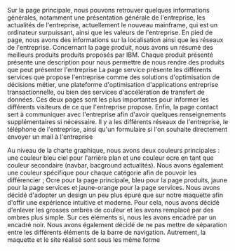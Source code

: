 Sur la page principale, nous pouvons retrouver quelques informations générales, notamment une présentation générale de l'entreprise, les actualités de l'entreprise, actuellement le nouveau mainframe, qui est un ordinateur surpuissant, ainsi que les valeurs de l'entreprise. En pied de page, nous avons des informations sur la localisation ainsi que les réseaux de l'entreprise.
Concernant la page produit, nous avons un résumé des meilleurs produits produits proposés par IBM. Chaque produit présenté présente une description pour nous permettre de nous rendre des produits que peut présenter l'entreprise
La page service présente les différents services que propose l'entreprise comme des solutions d'optimisation de décisions métier, une plateforme d'optimisation d'applications entreprise transactionnelle, ou bien des services d'accélération de transfert de données.
Ces deux pages sont les plus importantes pour informer les différents visiteurs de ce que l'entreprise propose.
Enfin, la page contact sert à communiquer avec l'entreprise afin d'avoir quelques renseignements supplémentaires si nécessaire. Il y a les différents réseaux de l'entreprise, le téléphone de l'entreprise, ainsi qu'un formulaire si l'on souhaite directement envoyer un mail à l'entreprise

Au niveau de la charte graphique, nous avons deux couleurs principales : une couleur bleu ciel pour l'arrière plan et une couleur ocre en tant que couleur secondaire (navbar, bacground actualités). Nous avons également une couleur spécifique pour chaque catégorie afin de pouvoir les différencier ; Ocre pour la page principale, bleu pour la page produits, jaune pour la page services et jaune-orange pour la page services. Nous avons décidé d'adopter un design un peu plus épuré que sur notre maquette afin d'offir une expérience intuitive et moderne. Pour cela, nous avons décidé d'enlever les grosses ombres de couleur et les avons remplacé par des ombres plus simple. Sur ces éléments si, nous les avons encadré par un encadré noir. Nous avons également décidé de ne pas mettre de séparation entre les différents éléments de la barre de navigation. Autrement, la maquette et le site réalisé sont sous les même forme